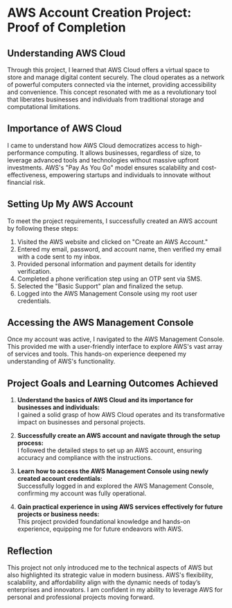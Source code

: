 # AWS Account Creation Project: Proof of Completion

## Understanding AWS Cloud
Through this project, I learned that AWS Cloud offers a virtual space to store and manage digital content securely. The cloud operates as a network of powerful computers connected via the internet, providing accessibility and convenience. This concept resonated with me as a revolutionary tool that liberates businesses and individuals from traditional storage and computational limitations.

## Importance of AWS Cloud
I came to understand how AWS Cloud democratizes access to high-performance computing. It allows businesses, regardless of size, to leverage advanced tools and technologies without massive upfront investments. AWS's "Pay As You Go" model ensures scalability and cost-effectiveness, empowering startups and individuals to innovate without financial risk.

## Setting Up My AWS Account
To meet the project requirements, I successfully created an AWS account by following these steps:

1. Visited the AWS website and clicked on "Create an AWS Account."
2. Entered my email, password, and account name, then verified my email with a code sent to my inbox.
3. Provided personal information and payment details for identity verification.
4. Completed a phone verification step using an OTP sent via SMS.
5. Selected the "Basic Support" plan and finalized the setup.
6. Logged into the AWS Management Console using my root user credentials.

## Accessing the AWS Management Console
Once my account was active, I navigated to the AWS Management Console. This provided me with a user-friendly interface to explore AWS's vast array of services and tools. This hands-on experience deepened my understanding of AWS's functionality.

## Project Goals and Learning Outcomes Achieved

1. **Understand the basics of AWS Cloud and its importance for businesses and individuals:**  
   I gained a solid grasp of how AWS Cloud operates and its transformative impact on businesses and personal projects.

2. **Successfully create an AWS account and navigate through the setup process:**  
   I followed the detailed steps to set up an AWS account, ensuring accuracy and compliance with the instructions.

3. **Learn how to access the AWS Management Console using newly created account credentials:**  
   Successfully logged in and explored the AWS Management Console, confirming my account was fully operational.

4. **Gain practical experience in using AWS services effectively for future projects or business needs:**  
   This project provided foundational knowledge and hands-on experience, equipping me for future endeavors with AWS.

## Reflection
This project not only introduced me to the technical aspects of AWS but also highlighted its strategic value in modern business. AWS's flexibility, scalability, and affordability align with the dynamic needs of today’s enterprises and innovators. I am confident in my ability to leverage AWS for personal and professional projects moving forward.
